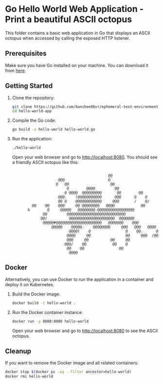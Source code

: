 # Go Hello World Web Application - Print a beautiful ASCII octopus

This folder contains a basic web application in Go that displays an ASCII octopus when accessed by calling the exposed HTTP listener.

## Prerequisites

Make sure you have Go installed on your machine. You can download it from [here](https://golang.org/dl/).

## Getting Started

1. Clone the repository:

   ```bash
   git clone https://github.com/banshee86vr/ephemeral-test-environment.git
   cd hello-world-app
   ```

2. Compile the Go code:

   ```bash
   go build -o hello-world hello-world.go
   ```

3. Run the application:

   ```bash
   ./hello-world
   ```

   Open your web browser and go to [http://localhost:8080](http://localhost:8080). You should see a friendly ASCII octopus like this:

   ```text

                                               @@
                        @@@                    @
                       @   @@                   @@
                            @        @@@@         @@
                           @ @@@@  @@@@@@@@@       @@        @@
                        @@@.    (@@@@@@@@@@@      @@@      @    @
                        @@ @    @@@@@@@@@@@@     @@@       /    @/
            @@    @@    @@@     @@ @@@@@@@@   @@@@            @@
          &        @     @@@@@   @@@@@@@@.@@@@@@@@@@@@@@@@@
                 @@         @@@@@@@@@@@@@@@@@@@@@@@@@@@
                @@/          @@@@@@@@@@@@@@@@@@@@@  @@@@@@@
                 @@@@@#@@@@@@@@@@@@@@@@@@@@@   @@@@@@@    @@@
                     @@@@@    @@@@@.    @@@@@@@@     @@@   @@@   @@@@
                             @@@@(    @                @    @@.      @
                            @@@@     @@                @@     @@@  /@@
                            @@@     @@          @@     @@
                           @@@/    @@            @@    @
                            @@    @@                @@
                             @@@@
   ```

## Docker

Alternatively, you can use Docker to run the application in a container and deploy it on Kubernetes.

1. Build the Docker image:

   ```bash
   docker build -t hello-world .
   ```

2. Run the Docker container instance:

   ```bash
   docker run -p 8080:8080 hello-world
   ```

   Open your web browser and go to [http://localhost:8080](http://localhost:8080) to see the ASCII octopus.

## Cleanup

If you want to remove the Docker image and all related containers:

```bash
docker stop $(docker ps -aq --filter ancestor=hello-world)
docker rmi hello-world
```
